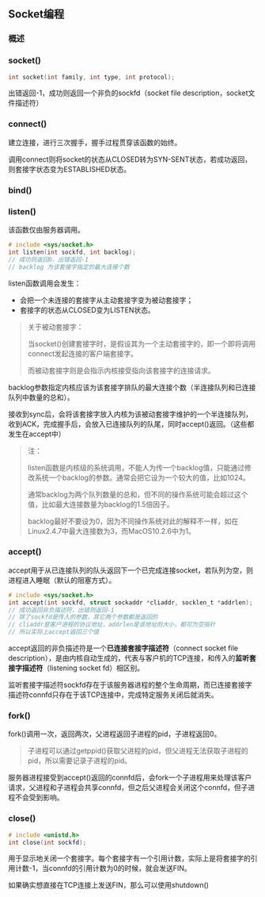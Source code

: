 ## Socket编程

### 概述



### socket()

```c
int socket(int family, int type, int protocol);
```

出错返回-1，成功则返回一个非负的sockfd（socket file description，socket文件描述符）



### connect()

建立连接，进行三次握手，握手过程贯穿该函数的始终。

调用connect则将socket的状态从CLOSED转为SYN-SENT状态，若成功返回，则套接字状态变为ESTABLISHED状态。



### bind()



### listen()

该函数仅由服务器调用。

```c
# include <sys/socket.h>
int listen(int sockfd, int backlog);
// 成功则返回0，出错返回-1
// backlog 为该套接字指定的最大连接个数
```

listen函数调用会发生：

-   会把一个未连接的套接字从主动套接字变为被动套接字；
-   套接字的状态从CLOSED变为LISTEN状态。

>   关于被动套接字：
>
>   当socket()创建套接字时，是假设其为一个主动套接字的，即一个即将调用connect发起连接的客户端套接字。
>
>   而被动套接字则是会指示内核接受指向该套接字的连接请求。

backlog参数指定内核应该为该套接字排队的最大连接个数（半连接队列和已连接队列中数量的总和）。

接收到sync后，会将该套接字放入内核为该被动套接字维护的一个半连接队列，收到ACK，完成握手后，会放入已连接队列的队尾，同时accept()返回。（这些都发生在accept中）

>   注：
>
>   listen函数是内核级的系统调用，不能人为传一个backlog值，只能通过修改系统一个backlog的参数。通常会把它设为一个较大的值，比如1024。
>
>   通常backlog为两个队列数量的总和，但不同的操作系统可能会超过这个值，比如最大连接数量为backlog的1.5倍因子。
>
>   backlog最好不要设为0，因为不同操作系统对此的解释不一样，如在Linux2.4.7中最大连接数为3，而MacOS10.2.6中为1。



### accept()

accept用于从已连接队列的队头返回下一个已完成连接socket，若队列为空，则进程进入睡眠（默认的阻塞方式）。

```c
# include <sys/socket.h>
int accept(int sockfd, struct sockaddr *cliaddr, socklen_t *addrlen);
// 成功返回非负描述符，出错则返回-1
// 除了sockfd是传入的参数，其它两个参数都是返回的
// cliaddr是客户进程的协议地址，addrlen是该地址的大小，都可为空指针
// 所以实际上accept返回三个值
```

accept返回的非负描述符是一个**已连接套接字描述符**（connect socket file description），是由内核自动生成的，代表与客户机的TCP连接，和传入的**监听套接字描述符**（listening socket fd）相区别。

监听套接字描述符sockfd存在于该服务器进程的整个生命周期，而已连接套接字描述符connfd只存在于该TCP连接中，完成特定服务关闭后就消失。



### fork()

fork()调用一次，返回两次，父进程返回子进程的pid，子进程返回0。

>   子进程可以通过getppid()获取父进程的pid，但父进程无法获取子进程的pid，所以需要记录子进程的pid。

服务器进程接受到accept()返回的connfd后，会fork一个子进程用来处理该客户请求，父进程和子进程会共享connfd，但之后父进程会关闭这个connfd，但子进程不会受到影响。



### close()

```c
# include <unistd.h>
int close(int sockfd);
```

用于显示地关闭一个套接字。每个套接字有一个引用计数，实际上是将套接字的引用计数-1，当connfd的引用计数为0的时候，就会发送FIN。

如果确实想直接在TCP连接上发送FIN，那么可以使用shutdown()

